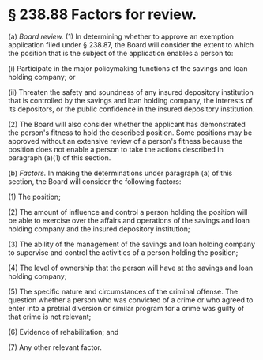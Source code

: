 # § 238.88   Factors for review.

(a) *Board review.* (1) In determining whether to approve an exemption application filed under § 238.87, the Board will consider the extent to which the position that is the subject of the application enables a person to:


(i) Participate in the major policymaking functions of the savings and loan holding company; or


(ii) Threaten the safety and soundness of any insured depository institution that is controlled by the savings and loan holding company, the interests of its depositors, or the public confidence in the insured depository institution.


(2) The Board will also consider whether the applicant has demonstrated the person's fitness to hold the described position. Some positions may be approved without an extensive review of a person's fitness because the position does not enable a person to take the actions described in paragraph (a)(1) of this section.


(b) *Factors.* In making the determinations under paragraph (a) of this section, the Board will consider the following factors:


(1) The position;


(2) The amount of influence and control a person holding the position will be able to exercise over the affairs and operations of the savings and loan holding company and the insured depository institution;


(3) The ability of the management of the savings and loan holding company to supervise and control the activities of a person holding the position;


(4) The level of ownership that the person will have at the savings and loan holding company;


(5) The specific nature and circumstances of the criminal offense. The question whether a person who was convicted of a crime or who agreed to enter into a pretrial diversion or similar program for a crime was guilty of that crime is not relevant;


(6) Evidence of rehabilitation; and


(7) Any other relevant factor.




